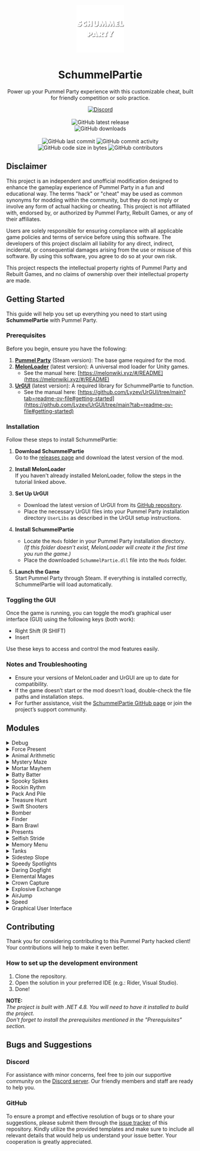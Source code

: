 <p align="center">
    <img height="128" src=".idea/icon.png" alt="Icon of SchummelPartie">
</p>

<h1 align="center">SchummelPartie</h1>

<p align="center">Power up your Pummel Party experience with this customizable cheat, built for friendly competition or solo practice.</p>

<div align="center">
    <a href="https://lyzev.github.io/discord"><img src="https://img.shields.io/discord/610120595765723137?logo=discord" alt="Discord"/></a>
    <br><br>
    <img src="https://img.shields.io/github/v/release/Lyzev/SchummelPartie" alt="GitHub latest release"/>
    <br>
    <img src="https://img.shields.io/github/downloads/Lyzev/SchummelPartie/total" alt="GitHub downloads"/>
    <br><br>
    <img src="https://img.shields.io/github/last-commit/Lyzev/SchummelPartie" alt="GitHub last commit"/>
    <img src="https://img.shields.io/github/commit-activity/w/Lyzev/SchummelPartie" alt="GitHub commit activity"/>
    <br>
    <img src="https://img.shields.io/github/languages/code-size/Lyzev/SchummelPartie" alt="GitHub code size in bytes"/>
    <img src="https://img.shields.io/github/contributors/Lyzev/SchummelPartie" alt="GitHub contributors"/> 
</div>

## Disclaimer

This project is an independent and unofficial modification designed to enhance the gameplay experience of Pummel Party in a fun and educational way. The terms "hack" or "cheat" may be used as common synonyms for modding within the community, but they do not imply or involve any form of actual hacking or cheating. This project is not affiliated with, endorsed by, or authorized by Pummel Party, Rebuilt Games, or any of their affiliates.

Users are solely responsible for ensuring compliance with all applicable game policies and terms of service before using this software. The developers of this project disclaim all liability for any direct, indirect, incidental, or consequential damages arising from the use or misuse of this software. By using this software, you agree to do so at your own risk.

This project respects the intellectual property rights of Pummel Party and Rebuilt Games, and no claims of ownership over their intellectual property are made.

## Getting Started

This guide will help you set up everything you need to start using **SchummelPartie** with Pummel Party.

### Prerequisites

Before you begin, ensure you have the following:

1. **[Pummel Party](https://store.steampowered.com/app/880940/Pummel_Party/)** (Steam version): The base game required for the mod.  
2. **[MelonLoader](https://melonwiki.xyz/#/README)** (latest version): A universal mod loader for Unity games.  
   - See the manual here: [https://melonwiki.xyz/#/README](https://melonwiki.xyz/#/README)
3. **[UrGUI](https://github.com/Lyzev/UrGUI/tree/main?tab=readme-ov-file#getting-started)** (latest version): A required library for SchummelPartie to function.
   - See the manual here: [https://github.com/Lyzev/UrGUI/tree/main?tab=readme-ov-file#getting-started](https://github.com/Lyzev/UrGUI/tree/main?tab=readme-ov-file#getting-started)

### Installation

Follow these steps to install SchummelPartie:

1. **Download SchummelPartie**  
   Go to the [releases page](https://github.com/Lyzev/SchummelPartie/releases) and download the latest version of the mod.

2. **Install MelonLoader**  
   If you haven't already installed MelonLoader, follow the steps in the tutorial linked above.

3. **Set Up UrGUI**  
   - Download the latest version of UrGUI from its [GitHub repository](https://github.com/Lyzev/UrGUI/tree/main?tab=readme-ov-file#getting-started).  
   - Place the necessary UrGUI files into your Pummel Party installation directory `UserLibs` as described in the UrGUI setup instructions.

4. **Install SchummelPartie**  
   - Locate the `Mods` folder in your Pummel Party installation directory.  
     *(If this folder doesn’t exist, MelonLoader will create it the first time you run the game.)*  
   - Place the downloaded `SchummelPartie.dll` file into the `Mods` folder.  

5. **Launch the Game**  
   Start Pummel Party through Steam. If everything is installed correctly, SchummelPartie will load automatically.

### Toggling the GUI

Once the game is running, you can toggle the mod’s graphical user interface (GUI) using the following keys (both work):

- Right Shift (R SHIFT)
- Insert

Use these keys to access and control the mod features easily.

### Notes and Troubleshooting

- Ensure your versions of MelonLoader and UrGUI are up to date for compatibility.  
- If the game doesn’t start or the mod doesn’t load, double-check the file paths and installation steps.  
- For further assistance, visit the [SchummelPartie GitHub page](https://github.com/Lyzev/SchummelPartie) or join the project’s support community.

## Modules

<details>
<summary>Debug</summary>
Toggle the Debug mode.

| Key                  | Description                                              | Host Required |
|----------------------|----------------------------------------------------------|---------------|
| T                    | Increase trophies in "Unlocks" menu.                     | No            |
| C                    | Increase crowns in "Unlocks" menu.                       | No            |
| R + Period (Ex: .)   | Reset unlocks in "Unlocks" menu.                         | No            |
| Shift + Left Click   | Spawn keys at the location of your mouse cursor.         | Yes           |
| Number               | Rolls your dice to the number you pressed.               | No            |
| Ctrl + Click         | Teleport to the location you clicked on.                 | Yes           |
| -                    | Collect 5 keys and 1 random item for the current player. | Yes           |
| Left/Right Shift + E | Force stops the current minigame.                        | Yes           |
| F11                  | Free Cam/No Clip (Use Shift and WASD)                    | No            |
| Numpad -             | Slow down animations                                     | Yes           |
| Numpad +             | Speeds up animations                                     | Yes           |
| P                    | Give 1 Key to everyone                                   | Yes           |
| Ο                    | Remove 1 Key from everyone                               | Yes           |
| Backtick (Ex: `)     | Open the console                                         | No            |
| F9                   | Forces 15 FPS                                            | Yes           |
| Up Arrow             | Show/Hide the arrows on the gameboard                    | No            |
| Left Shift + F10/F11 | Test connection to the game                              | Yes           |
</details>

<details>
<summary>Force Present</summary>
Forces the present to be the one you want.
</details>

<details>
<summary>Animal Arithmetic</summary>
Show the answer to the animal arithmetic.
</details>

<details>
<summary>Mystery Maze</summary>
Shows the path to the exit.
</details>

<details>
<summary>Mortar Mayhem</summary>
Show the answer to the mortar mayhem.
</details>

<details>
<summary>Batty Batter</summary>
Automatically hit the ball.
</details>

<details>
<summary>Spooky Spikes</summary>
Automatically crouch or jump when needed.
</details>

<details>
<summary>Rockin Rythm</summary>
Automatically hit the notes.
</details>

<details>
<summary>Pack And Pile</summary>
Automatically place boxes.
</details>

<details>
<summary>Treasure Hunt</summary>
Shows the path to the treasure.
</details>

<details>
<summary>Swift Shooters</summary>
Automatically shoot the good targets.
</details>

<details>
<summary>Bomber</summary>
Bombs are infinite.
</details>

<details>
<summary>Finder</summary>
Show the position of the other players.
</details>

<details>
<summary>Barn Brawl</summary>
God Mode, Infinite Shotgun (Press F), Burst Shotgun, ESP.
</details>

<details>
<summary>Presents</summary>
Automatically collect the best presents.
</details>

<details>
<summary>Selfish Stride</summary>
Show the target bridge.
</details>

<details>
<summary>Memory Menu</summary>
Show the target food.
</details>

<details>
<summary>Tanks</summary>
Rapid Fire.
</details>

<details>
<summary>Sidestep Slope</summary>
God Mode.
</details>

<details>
<summary>Speedy Spotlights</summary>
Show the position of the other players.
</details>

<details>
<summary>Daring Dogfight</summary>
God Mode, Kill All, Burst Shot, ESP.
</details>

<details>
<summary>Elemental Mages</summary>
Instantly pick up crystals and disable camera shake.
</details>

<details>
<summary>Crown Capture</summary>
No Punch Interval, No Stun, Always Crown
</details>

<details>
<summary>Explosive Exchange</summary>
No Punch Interval, No Stun, Always Crown
</details>

<details>
<summary>AirJump</summary>
Allows you to jump in the air.
</details>

<details>
<summary>Speed</summary>
Allows you to change your speed.
</details>

<details>
<summary>Graphical User Interface</summary>
Toggle the GUI with Insert or RightShift.
</details>

## Contributing

Thank you for considering contributing to this Pummel Party hacked client! Your contributions will help to make it even better.

### How to set up the development environment

1. Clone the repository.
2. Open the solution in your preferred IDE (e.g.: Rider, Visual Studio).
3. Done!

**NOTE:**  
*The project is built with .NET 4.8. You will need to have it installed to build the project.  
Don't forget to install the prerequisites mentioned in the "Prerequisites" section.*


## Bugs and Suggestions

### Discord

For assistance with minor concerns, feel free to join our supportive community on
the [Discord server](https://lyzev.github.io/discord). Our friendly members and staff are ready to help you.

### GitHub

To ensure a prompt and effective resolution of bugs or to share your suggestions, please submit them through
the [issue tracker](https://github.com/Lyzev/SchummelPartie/issues) of this repository. Kindly utilize the provided templates
and make sure to include all relevant details that would help us understand your issue better. Your cooperation is
greatly appreciated.
